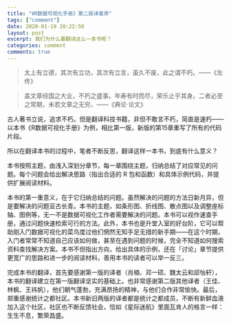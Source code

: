 ```yaml
---
title: "《R数据可视化手册》第二版译者序"
tags: ["comment"]
date: 2020-01-19 20:22:50
layout: post
excerpt: 我们为什么要翻译这么一本书呢？
categories: comment
comments: true
---
```


> 太上有立德，其次有立功，其次有立言，虽久不废，此之谓不朽。——《左传》

> 盖文章经国之大业，不朽之盛事。年寿有时而尽，荣乐止乎其身。二者必至之常期，未若文章之无穷。——《典论·论文》

古人著书立说，追求不朽。但是翻译科技书籍，非但不敢言不朽，简直是速朽——以本书《R数据可视化手册》为例，相比第一版，新版的第15章重写了所有的代码片段。

所以在翻译本书的过程中，笔者不断反思，翻译这样一本书，到底有什么意义？

本书按照主题，由浅入深划分章节，每一章围绕主题，归纳总结了对应常见的问题。每个问题会给出解决思路（指出合适的 R 包和函数）和具体示例代码，并提供扩展阅读材料。

本书的第一重意义，在于它归纳总结的问题。虽然解决的问题的方法日新月异，但是要解决的问题亘古长青。本书的主题，如条形图、折线图、散点图以及调整座标轴、图例等，无一不是数据可视化工作者需要解决的问题。本书可以视作速查手册，通过问题快速检索可行的方法。此外，本书也是升堂入室的好台阶，它可以帮助刚入门数据可视化的菜鸟度过他们惘然无知手足无措的新手期——在这个时期，入门者常常不知道自己应该如何做，甚至在遇到问题的时候，完全不知道如何搜索资料查找解决方案。本书不但指出方向，给出具体的示例，还在「讨论」章节提供更宽广的思路和进一步的阅读材料，善用本书的读者可以举一反三。

完成本书的翻译，首先要感谢第一版的译者（肖楠、邓一硕、魏太云和邱怡轩），本书的翻译建立在第一版翻译坚实的基础上。也非常感谢第二版其他译者（王佳、林枫、王祎帆），他们朝气蓬勃，充满昂扬的精神，与他们合作非常愉快。最后，郑重感谢统计之都社区。本书新旧两版的译者都是统计之都成员，不断有新鲜血液加入这个社区，社区也不断反馈社会，恰如《星际迷航》里面瓦肯人的格言一样：生生不息，繁荣昌盛。


